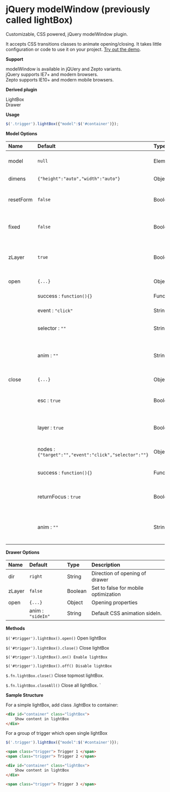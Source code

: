 jQuery modelWindow (previously called lightBox)
================

Customizable, CSS powered, jQuery modelWindow plugin.

It accepts CSS transitions classes to animate opening/closing. It takes little configuration or code to use it on your project. [Try out the demo](https://jsfiddle.net/ankit90_anand/75jx05xq/embedded/result/).

**Support**  

modelWindow is available in jQUery and Zepto variants.  
jQuery supports IE7+ and modern browsers.  
Zepto supports  IE10+ and modern mobile browsers.  

**Derived plugin**  

LightBox  
Drawer  

**Usage**

```javascript
$('.trigger').lightBox({"model":$('#container')});
```

**Model Options**

Name             | Default                       | Type              | Description
:----------------|:----------------------------- |:----------------- |:-----------
model            | `null`                        | Element | Node to be opened as lightBox               
dimens           | `{"height":"auto","width":"auto"}`| Object  | Dimensions of lightBox                  
resetForm        | `false`                       | Boolean | Reset FORM inside lightBox at open & close
fixed            | `false`                       | Boolean | Position lightbox as absolute or fixed.
zLayer           | `true`                        | Boolean | Change zIndex of black layer on opening new modelWindow
open             | `{...}`                       | Object  | Opening properties 
                 |  success  : `function(){}`    | Function | Open success callback
                 |  event    : `"click"`         | String   | Open trigger event.
                 |  selector : `""`              | String   | Selector for target delegation.
                 |  anim     : `""`              | String   | CSS animation class added on lightbox at open.
close            | `{...}`                       | Object   | Closing properties                 
                 |  esc      : `true`            | Boolean  | Close lightBox on escape key press.
                 | layer     : `true`            | Boolean  | Close lightBox on background layer click.
                 | nodes     : `{"target":"","event":"click","selector":""}`| Object  | Define nodes to close lightBox.
                 |  success  : `function(){}`    | Function  | Close success callback.
                 |  returnFocus : `true`         | Boolean  | Return focus to trigger element on close.
                 |  anim     : `""`              | String  | CSS animation class added on lightbox at close.

**Drawer Options**

Name             | Default                       | Type              | Description
:----------------|:----------------------------- |:----------------- |:-----------
dir              | `right`                       | String  | Direction of opening of drawer               
zLayer           | `false`                       | Boolean | Set to false for mobile optimization
open             | `{...}`                       | Object  | Opening properties 
                 |  anim     : `"sideIn"`        | String  | Default CSS animation sideIn.

                  
**Methods**

`$('#trigger').lightBox().open()` Open lightBox

`$('#trigger').lightBox().close()` Close lightBox

`$('#trigger').lightBox().on() Enable lightBox`

`$('#trigger').lightBox().off() Disable lightBox`

`$.fn.lightBox.close()` Close topmost lightBox.

`$.fn.lightBox.closeAll()` Close all lightBox.
`

**Sample Structure**

For a simple lightBox, add class .lightBox to container:

```html
<div id="container" class="lightBox">
    Show content in lightBox
</div>
```

For a group of trigger which open single lightBox

```javascript
$('.trigger').lightBox({"model":$('#container')});
```

```html
<span class="trigger"> Trigger 1 </span>
<span class="trigger"> Trigger 2 </span>

<div id="container" class="lightBox">
    Show content in lightBox
</div>

<span class="trigger"> Trigger 3 </span>
```
